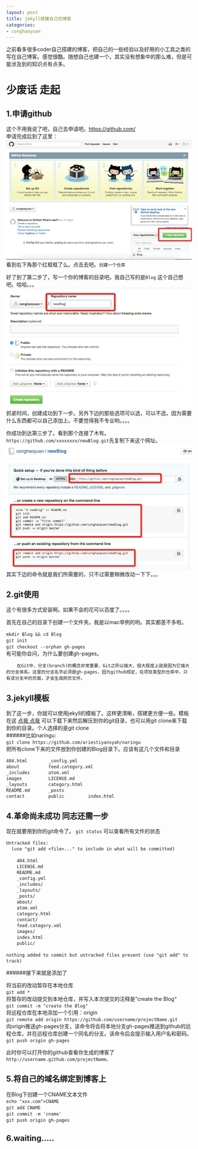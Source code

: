 ```yaml
---
layout: post
title: jekyll搭建自己的博客 
categories:
- conghaoyuan
---
```



<div class="message">
之前看多很多coder自己搭建的博客，把自己的一些经验以及好用的小工具之类的写在自己博客。感觉很酷。随想自己也建一个。其实没有想象中的那么难，但是可能涉及到的知识点有点多。
</div>

# 少废话 走起

## 1.申请github

这个不用我说了吧，自己去申请吧。<https://github.com/>  
申请完成后到了这里：  
  <img alt="" src="/images/15719/github1_meitu_1.jpg"/>  
看到右下角那个红框框了么。点击去吧。`创建一个仓库`

好了到了第二步了，写一个你的博客的目录吧。我自己写的是`Blog` 这个自己想吧。哈哈。。。  
  <img alt="" src="/images/15719/github2_meitu_2.jpg" />    
抓紧时间，创建成功到下一步。另外下边的那些选项可以选，可以不选，因为需要什么东西都可以自己添加上。不要觉得我不专业哟。。。。

你成功到达第三步了。看到那个连接了木有。  
`https://github.com/xxxxxxxx/newBlog.git`先复制下来这个网址。
  <img alt="" src="/images/15719/github3_meitu_3.jpg" />  
其实下边的命令就是我们所需要的，只不过需要稍微改动一下下。。。


## 2.git使用
这个有很多方式安装啊。如果不会的花可以百度了。。。。

首先在自己的目录下创建一个文件夹。我是以mac举例的哟。其实都差不多啦。

`mkdir Blog && cd Blog`  
`git init`  
`git checkout --orphan gh-pages`  
有可能你会问，为什么要创建gh-pages。  

```
	在Git中，分支(branch)的概念非常重要，Git之所以强大，很大程度上就是因为它强大的分支体系。这里的分支名字必须是gh-pages，因为github规定，在项目类型的仓库中，只有该分支中的页面，才会生成网页文件。

```
## 3.jekyll模板
到了这一步，你就可以使用jekyll的模板了。这样更清晰，搭建更方便一些。模板在这 [点我 点我](http://jekyllthemes.org/)
可以下载下来然后解压到你的git目录，也可以用git clone来下载到你的目录。个人选择的是git clone  
######比如naringu:  
`git clone https://github.com/ariestiyansyah/naringu`  
把所有clone下来的文件放到你创建的Blog目录下。应该有这几个文件和目录

```
404.html		_config.yml		
about			feed.category.xml
_includes		atom.xml		
images          LICENSE.md		
_layouts		category.html		
README.md		_posts			
contact			public         index.html
```
## 4.革命尚未成功 同志还需一步
现在就要用到你的git命令了。
`git status`  可以查看所有文件的状态

```
Untracked files:
  (use "git add <file>..." to include in what will be committed)

	404.html
	LICENSE.md
	README.md
	_config.yml
	_includes/
	_layouts/
	_posts/
	about/
	atom.xml
	category.html
	contact/
	feed.category.xml
	images/
	index.html
	public/

nothing added to commit but untracked files present (use "git add" to track)
```
######接下来就是添加了

将当前的改动暂存在本地仓库  
`git add *`    
将暂存的改动提交到本地仓库，并写入本次提交的注释是”create the Blog“  
`git commit -m "create the Blog"`  
将远程仓库在本地添加一个引用：origin  
`git remote add origin https://github.com/username/projectName.git`   
向origin推送gh-pages分支，该命令将会将本地分支gh-pages推送到github的远程仓库，并在远程仓库创建一个同名的分支。该命令后会提示输入用户名和密码。  
`git push origin gh-pages`

此时你可以打开你的github查看你生成的博客了`http://username.github.com/projectName。`


## 5.将自己的域名绑定到博客上
在Blog下创建一个CNAME文本文件  
`echo "xxx.com">CNAME`  
`git add CNAME`    
`git commit -m 'cname'`  
`git push origin gh-pages`  

## 6.waiting.....

<!-- 多说评论框 start -->
  <div class="ds-thread" data-thread-key="请将此处替换成文章在你的站点中的ID" data-title="{{ post.title }}" data-url="请替换成文章的网址"></div>
<!-- 多说评论框 end -->
<!-- 多说公共JS代码 start (一个网页只需插入一次) -->
<script type="text/javascript">
var duoshuoQuery = {short_name:"tencentrd"};
  (function() {
    var ds = document.createElement('script');
    ds.type = 'text/javascript';ds.async = true;
    ds.src = (document.location.protocol == 'https:' ? 'https:' : 'http:') + '//static.duoshuo.com/embed.js';
    ds.charset = 'UTF-8';
    (document.getElementsByTagName('head')[0] 
     || document.getElementsByTagName('body')[0]).appendChild(ds);
  })();
  </script>
<!-- 多说公共JS代码 end -->
